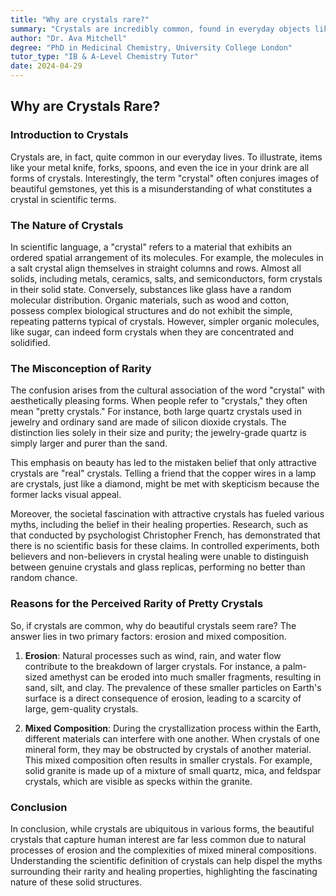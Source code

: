 ```yaml
---
title: "Why are crystals rare?"
summary: "Crystals are incredibly common, found in everyday objects like metal utensils, ice, salt, and even your phone screen. The "pretty crystals" we associate with the term are rare due to erosion breaking them down and mixed compositions hindering their growth. So, while beautiful crystals are scarce, the building blocks of crystals are everywhere."
author: "Dr. Ava Mitchell"
degree: "PhD in Medicinal Chemistry, University College London"
tutor_type: "IB & A-Level Chemistry Tutor"
date: 2024-04-29
---
```


## Why are Crystals Rare?

### Introduction to Crystals

Crystals are, in fact, quite common in our everyday lives. To illustrate, items like your metal knife, forks, spoons, and even the ice in your drink are all forms of crystals. Interestingly, the term "crystal" often conjures images of beautiful gemstones, yet this is a misunderstanding of what constitutes a crystal in scientific terms. 

### The Nature of Crystals

In scientific language, a "crystal" refers to a material that exhibits an ordered spatial arrangement of its molecules. For example, the molecules in a salt crystal align themselves in straight columns and rows. Almost all solids, including metals, ceramics, salts, and semiconductors, form crystals in their solid state. Conversely, substances like glass have a random molecular distribution. Organic materials, such as wood and cotton, possess complex biological structures and do not exhibit the simple, repeating patterns typical of crystals. However, simpler organic molecules, like sugar, can indeed form crystals when they are concentrated and solidified.

### The Misconception of Rarity

The confusion arises from the cultural association of the word "crystal" with aesthetically pleasing forms. When people refer to "crystals," they often mean "pretty crystals." For instance, both large quartz crystals used in jewelry and ordinary sand are made of silicon dioxide crystals. The distinction lies solely in their size and purity; the jewelry-grade quartz is simply larger and purer than the sand. 

This emphasis on beauty has led to the mistaken belief that only attractive crystals are "real" crystals. Telling a friend that the copper wires in a lamp are crystals, just like a diamond, might be met with skepticism because the former lacks visual appeal.

Moreover, the societal fascination with attractive crystals has fueled various myths, including the belief in their healing properties. Research, such as that conducted by psychologist Christopher French, has demonstrated that there is no scientific basis for these claims. In controlled experiments, both believers and non-believers in crystal healing were unable to distinguish between genuine crystals and glass replicas, performing no better than random chance.

### Reasons for the Perceived Rarity of Pretty Crystals

So, if crystals are common, why do beautiful crystals seem rare? The answer lies in two primary factors: erosion and mixed composition.

1. **Erosion**: Natural processes such as wind, rain, and water flow contribute to the breakdown of larger crystals. For instance, a palm-sized amethyst can be eroded into much smaller fragments, resulting in sand, silt, and clay. The prevalence of these smaller particles on Earth's surface is a direct consequence of erosion, leading to a scarcity of large, gem-quality crystals.

2. **Mixed Composition**: During the crystallization process within the Earth, different materials can interfere with one another. When crystals of one mineral form, they may be obstructed by crystals of another material. This mixed composition often results in smaller crystals. For example, solid granite is made up of a mixture of small quartz, mica, and feldspar crystals, which are visible as specks within the granite.

### Conclusion

In conclusion, while crystals are ubiquitous in various forms, the beautiful crystals that capture human interest are far less common due to natural processes of erosion and the complexities of mixed mineral compositions. Understanding the scientific definition of crystals can help dispel the myths surrounding their rarity and healing properties, highlighting the fascinating nature of these solid structures.
    